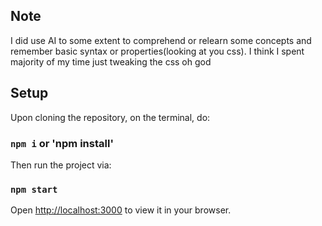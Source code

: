## Note
I did use AI to some extent to comprehend or relearn some concepts and remember basic syntax or properties(looking at you css). 
I think I spent majority of my time just tweaking the css oh god

## Setup

Upon cloning the repository,
on the terminal, do:
### `npm i` or 'npm install'

Then run the project via:

### `npm start`

Open [http://localhost:3000](http://localhost:3000) to view it in your browser.
